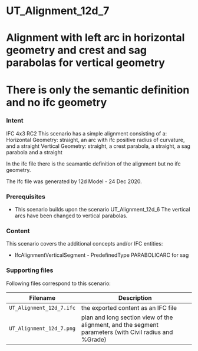 
# UT_Alignment_12d_7
# Alignment with left arc in horizontal geometry and crest and sag parabolas for vertical geometry
# There is only the semantic definition and no ifc geometry 

### Intent

IFC 4x3 RC2
This scenario has a simple alignment consisting of a:
 Horizontal Geometry: straight, an arc with ifc positive radius of curvature, and a straight
 Vertical Geometry:   straight, a crest parabola, a straight, a sag parabola and a straight

In the ifc file there is the seamantic definition of the alignment but no ifc geometry.

The Ifc file was generated by 12d Model - 24 Dec 2020. 


### Prerequisites

- This scenario builds upon the scenario UT_Alignment_12d_6
  The vertical arcs have been changed to vertical parabolas.

### Content

This scenario covers the additional concepts and/or IFC entities:

- IfcAlignmentVerticalSegment - PredefinedType PARABOLICARC for sag

### Supporting files

Following files correspond to this scenario:

| Filename                           | Description                                                                                            |
|------------------------------------|--------------------------------------------------------------------------------------------------------|
| `UT_Alignment_12d_7.ifc`           | the exported content as an IFC file                                                                    |
| `UT_Alignment_12d_7.png`           | plan and long section view of the alignment, and the segment parameters (with Civil radius and %Grade) |


